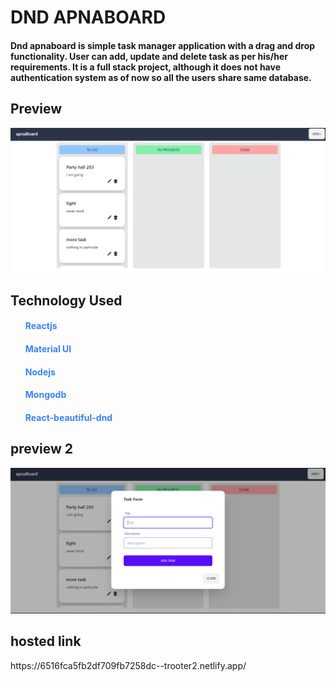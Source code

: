 <h1>DND APNABOARD</h1>
<h4>Dnd apnaboard is simple task manager application with a drag and drop functionality. User can add, update and delete task as per his/her requirements. It is a full stack project, although it does not have authentication system as of now so all the users share same database.</h4>

<h2>Preview</h2>
<img src="/frontend/public/dndphoto.png" alt="main screen" />

<h2>Technology Used</h2>
<ol style="color: #3b82f6">
<h4>Reactjs</h4>
<h4>Material UI</h4>
<h4>Nodejs</h4>
<h4>Mongodb</h4>
<h4>React-beautiful-dnd</h4>

</ol>

<h2>preview 2</h2>
<img src="/frontend/public/dndform.png" alt="form" />

<h2>hosted link</h2>
https://6516fca5fb2df709fb7258dc--trooter2.netlify.app/
